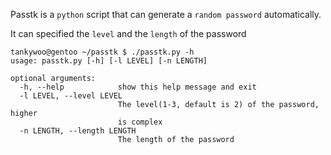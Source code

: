 Passtk is a `python` script that can generate a `random password` automatically.

It can specified the `level` and the `length` of the password

	tankywoo@gentoo ~/passtk $ ./passtk.py -h
	usage: passtk.py [-h] [-l LEVEL] [-n LENGTH]

	optional arguments:
	  -h, --help            show this help message and exit
	  -l LEVEL, --level LEVEL
							The level(1-3, default is 2) of the password, higher
							is complex
	  -n LENGTH, --length LENGTH
							The length of the password
